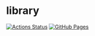 # library
[![Actions Status](https://github.com/fazy1126/library/workflows/verify/badge.svg)](https://github.com/fazy1126/library/actions)
[![GitHub Pages](https://img.shields.io/static/v1?label=GitHub+Pages&message=+&color=brightgreen&logo=github)](https://fazy1126.github.io/library/)
